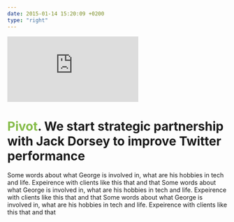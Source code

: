 ```yaml
---
date: 2015-01-14 15:20:09 +0200
type: "right"
---
```

<iframe src="https://www.youtube.com/embed/bdSpATLcH18" frameborder="0" allowfullscreen></iframe>

# <span style="color:#85bc49">Pivot</span>. We start strategic partnership with Jack Dorsey to improve Twitter performance
Some words about what George is involved in, what are his hobbies in tech and life. Expeirence with clients like this that and that
Some words about what George is involved in, what are his hobbies in tech and life. Expeirence with clients like this that and that
Some words about what George is involved in, what are his hobbies in tech and life. Expeirence with clients like this that and that
